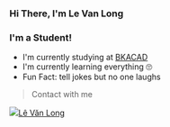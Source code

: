 ### Hi There, I'm Le Van Long 

### I'm a Student!
- I'm currently studying at [BKACAD](https://bkacad.edu.vn/)
- I'm currently learning everything 🙄
- Fun Fact: tell jokes but no one laughs

> Contact with me

[<img src="https://img.icons8.com/nolan/64/facebook-new.png"/>Lê Văn Long](https://www.facebook.com/HiiamLongdzz)


